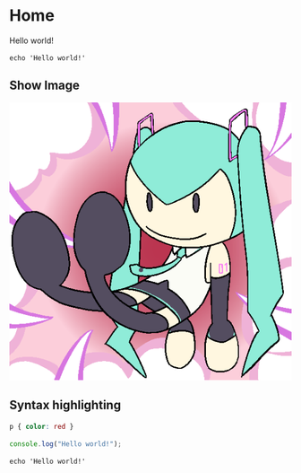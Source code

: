 # Home

Hello world!

```
echo 'Hello world!'
```

## Show Image

![png](kawarimiku_v4x.png)

## Syntax highlighting

```css
p { color: red }
```

```javascript
console.log("Hello world!");
```

```shell
echo 'Hello world!'
```
